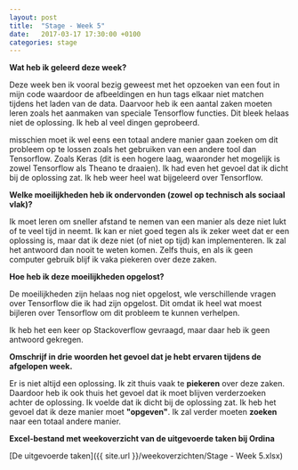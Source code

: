 ```yaml
---
layout: post
title:  "Stage - Week 5"
date:   2017-03-17 17:30:00 +0100
categories: stage
---
```



**Wat heb ik geleerd deze week?**

Deze week ben ik vooral bezig geweest met het opzoeken van een fout in mijn code waardoor de afbeeldingen en hun tags elkaar niet matchen tijdens het laden van de data. Daarvoor heb ik een aantal zaken moeten leren zoals het aanmaken van speciale Tensorflow functies. Dit bleek helaas niet de oplossing. Ik heb al veel dingen geprobeerd.

misschien moet ik wel eens een totaal andere manier gaan zoeken om dit probleem op te lossen zoals het gebruiken van een andere tool dan Tensorflow. Zoals Keras (dit is een hogere laag, waaronder het mogelijk is zowel Tensorflow als Theano te draaien). Ik had even het gevoel dat ik dicht bij de oplossing zat. Ik heb weer heel wat bijgeleerd over Tensorflow.

**Welke moeilijkheden heb ik ondervonden (zowel op technisch als sociaal vlak)?**

Ik moet leren om sneller afstand te nemen van een manier als deze niet lukt of te veel tijd in neemt. Ik kan er niet goed tegen als ik zeker weet dat er een oplossing is, maar dat ik deze niet (of niet op tijd) kan implementeren. Ik zal het antwoord dan nooit te weten komen. Zelfs thuis, en als ik geen computer gebruik blijf ik vaka piekeren over deze zaken.

**Hoe heb ik deze moeilijkheden opgelost?**

De moeilijkheden zijn helaas nog niet opgelost, wle verschillende vragen over Tensorflow die ik had zijn opgelost. Dit omdat ik heel wat moest bijleren over Tensorflow om dit probleem te kunnen verhelpen.

Ik heb het een keer op Stackoverflow gevraagd, maar daar heb ik geen antwoord gekregen.

**Omschrijf in drie woorden het gevoel dat je hebt ervaren tijdens de afgelopen week.**

Er is niet altijd een oplossing. Ik zit thuis vaak te **piekeren** over deze zaken. Daardoor heb ik ook thuis het gevoel dat ik moet blijven verderzoeken achter de oplossing. Ik voelde dat ik dicht bij de oplossing zat. Ik heb het gevoel dat ik deze manier moet **"opgeven"**. Ik zal verder moeten **zoeken** naar een totaal andere manier.

**Excel-bestand met weekoverzicht van de uitgevoerde taken bij Ordina**

[De uitgevoerde taken]({{ site.url }}/weekoverzichten/Stage - Week 5.xlsx)

